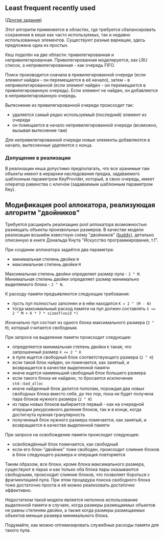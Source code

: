## Least frequent recently used
([Другие задания](https://github.com/Ljts42/itmo-cpp))

Этот алгоритм применяется в областях, где требуется сбалансировать сохранение в кеше как часто используемых, так и недавно использованных элементов. Существуют разные вариации, здесь предложена одна из простых.

Кеш поделён на две области: привилегированная и непривилегированная. Привилегированная моделируется, как LRU список, а непривилегированная - как очередь FIFO.

Поиск производится сначала в привилегированной очереди (если элемент найден - он перемещается в её начало), затем - в непривилегированной (если элемент найден - он перемещается в привилегированную очередь).
Если элемент не найден, он добавляется в непривилегированную очередь.

Вытеснение из привилегированной очереди происходит так:
* удаляется самый редко используемый (последний) элемент из очереди
* он помещается в начало непривилегированной очереди (возможно, вызывая вытеснение там)

Для непривилегированной очереди новые элементы добавляются в начало, вытесненные удаляются с конца.

### Допущение в реализации
В реализации кеша допустимо предполагать, что все хранимые там объекты имеют в иерархии наследования предка, задаваемого шаблонным параметром KeyProvider,
который, в свою очередь, имеет оператор равенства с ключом (задаваемым шаблонным параметром Key).

## Модификация pool аллокатора, реализующая алгоритм "двойников"

Требуется расширить реализацию pool аллокатора возможностью размещать объекты произвольных размеров.
В качестве модели реализации возьмём известную схему "двойников" ([buddy](https://en.wikipedia.org/wiki/Buddy_memory_allocation)), детально описанную в книге
Дональда Кнута "Искусство программирования, т.1".

При создании аллокатора задаётся два параметра:
* минимальная степень двойки `N`
* максимальная степень двойки `M`

Максимальная степень двойки определяет размер пула - `2 ^ M`. Минимальная степень двойки определяет размер минимально выделяемого блока - `2 ^ N`.

К расходу памяти предъявляются следующие требования:
* пусть пул полностью заполнен и в нём находится `K = 2 ^ (M - N)`
* тогда максимальный расход памяти на пул должен составлять `S <= 2 ^ M + K * 7 * sizeof(void *)`

Изначально пул состоит из одного блока максимального размера (`2 ^ M`), который считается свободным.

При запросе на выделение памяти происходит следующее:
* определяется минимальная степень двойки `K` такая, что запрошенный размер `X <= 2 ^ K`
* в пуле ищется свободный блок соответствующего размера (`2 ^ K`)
* если такой блок найден, он помечается, как занятый, и возвращается в качестве выделенной памяти
* иначе ищется наименьший свободный блок большего размера
* если такого блока не найдено, то бросается исключение `std::bad_alloc`
* иначе найденный блок делится пополам, порождая два новых свободных блока вместо себя, до тех пор, пока не будет получена пара блоков нужного размера (`2 ^ K`)
* из пары новых блоков выбирается первый - как на очередной итерации рекурсивного деления блоков, так и в конце, когда достигнута нужная гранулярность
* полученный блок нужного размера помечается, как занятый, и возвращается в качестве выделенной памяти

При запросе на освобождение памяти происходит следующее:
* освобождённый блок помечается, как свободный
* если его блок-"двойник" тоже свободен, происходит слияние блоков в блок следующего размера и операция повторяется

Таким образом, все блоки, кроме блока максимального размера, существуют в парах и как только оба блока пары оказываются свободными, происходит слияние блоков, что
позволяет бороться с фрагментацией пула. При этом процедура поиска свободного блока тоже достаточно проста и её можно реализовать достаточно эффективно.

Недостатком такой модели является неполное использование выделенной памяти в случаях, когда размеры размещаемых объектов не равны степеням двойки, а также когда
размеры размещаемых объектов меньше размера минимального блока.

Подумайте, как можно оптимизировать служебные расходы памяти для такого пула.
